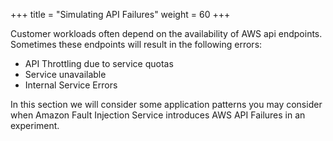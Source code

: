 +++
title = "Simulating API Failures"
weight = 60
+++

Customer workloads often depend on the availability of AWS api endpoints.  Sometimes these endpoints will result in the following errors:

- API Throttling due to service quotas
- Service unavailable 
- Internal Service Errors

In this section we will consider some application patterns you may consider when Amazon Fault Injection Service introduces AWS API Failures in an experiment.  